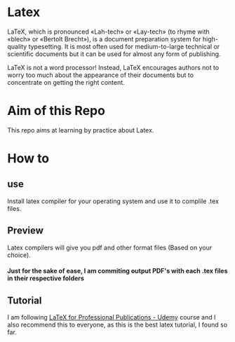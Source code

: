 # Latex

LaTeX, which is pronounced «Lah-tech» or «Lay-tech» (to rhyme with «blech» or «Bertolt Brecht»), is a document preparation system for high-quality typesetting. It is most often used for medium-to-large technical or scientific documents but it can be used for almost any form of publishing.

LaTeX is not a word processor! Instead, LaTeX encourages authors not to worry too much about the appearance of their documents but to concentrate on getting the right content.

# Aim of this Repo

This repo aims at learning by practice about Latex.

# How to

## use

Install latex compiler for your operating system and use it to complile .tex files.

## Preview

Latex compilers will give you pdf and other format files (Based on your choice).

#### Just for the sake of ease, I am commiting output PDF's with each .tex files in their respective folders

## Tutorial

I am following [LaTeX for Professional Publications - Udemy](https://www.udemy.com/learn-latex/) course and I also recommend this to everyone, as this is the best latex tutorial, I found so far.
